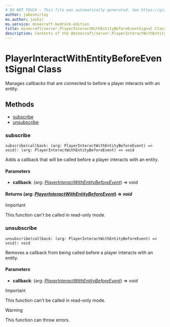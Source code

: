 ```yaml
---
# DO NOT TOUCH — This file was automatically generated. See https://github.com/mojang/minecraftapidocsgenerator to modify descriptions, examples, etc.
author: jakeshirley
ms.author: jashir
ms.service: minecraft-bedrock-edition
title: minecraft/server.PlayerInteractWithEntityBeforeEventSignal Class
description: Contents of the @minecraft/server.PlayerInteractWithEntityBeforeEventSignal class.
---
```

# PlayerInteractWithEntityBeforeEventSignal Class

Manages callbacks that are connected to before a player interacts with an entity.

## Methods
- [subscribe](#subscribe)
- [unsubscribe](#unsubscribe)

### **subscribe**
`
subscribe(callback: (arg: PlayerInteractWithEntityBeforeEvent) => void): (arg: PlayerInteractWithEntityBeforeEvent) => void
`

Adds a callback that will be called before a player interacts with an entity.

#### **Parameters**
- **callback**: (arg: [*PlayerInteractWithEntityBeforeEvent*](PlayerInteractWithEntityBeforeEvent.md)) => *void*

#### **Returns** (arg: [*PlayerInteractWithEntityBeforeEvent*](PlayerInteractWithEntityBeforeEvent.md)) => *void*

> [!IMPORTANT]
> This function can't be called in read-only mode.

### **unsubscribe**
`
unsubscribe(callback: (arg: PlayerInteractWithEntityBeforeEvent) => void): void
`

Removes a callback from being called before a player interacts with an entity.

#### **Parameters**
- **callback**: (arg: [*PlayerInteractWithEntityBeforeEvent*](PlayerInteractWithEntityBeforeEvent.md)) => *void*

> [!IMPORTANT]
> This function can't be called in read-only mode.

> [!WARNING]
> This function can throw errors.
